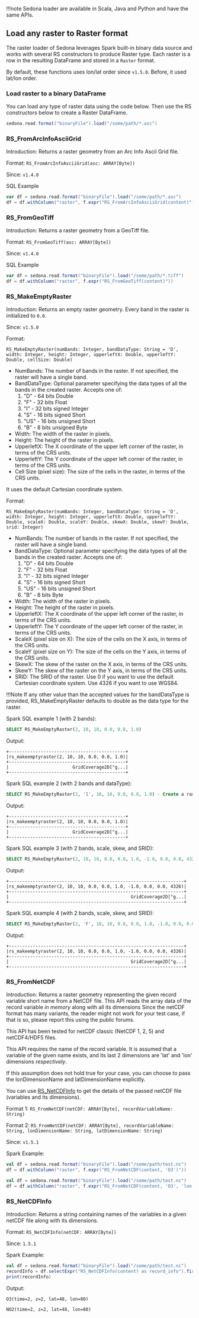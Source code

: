 !!!note
	Sedona loader are available in Scala, Java and Python and have the same APIs.

## Load any raster to Raster format

The raster loader of Sedona leverages Spark built-in binary data source and works with several RS constructors to produce Raster type. Each raster is a row in the resulting DataFrame and stored in a `Raster` format.

By default, these functions uses lon/lat order since `v1.5.0`. Before, it used lat/lon order.

### Load raster to a binary DataFrame

You can load any type of raster data using the code below. Then use the RS constructors below to create a Raster DataFrame.

```scala
sedona.read.format("binaryFile").load("/some/path/*.asc")
```

### RS_FromArcInfoAsciiGrid

Introduction: Returns a raster geometry from an Arc Info Ascii Grid file.

Format: `RS_FromArcInfoAsciiGrid(asc: ARRAY[Byte])`

Since: `v1.4.0`

SQL Example

```scala
var df = sedona.read.format("binaryFile").load("/some/path/*.asc")
df = df.withColumn("raster", f.expr("RS_FromArcInfoAsciiGrid(content)"))
```

### RS_FromGeoTiff

Introduction: Returns a raster geometry from a GeoTiff file.

Format: `RS_FromGeoTiff(asc: ARRAY[Byte])`

Since: `v1.4.0`

SQL Example

```scala
var df = sedona.read.format("binaryFile").load("/some/path/*.tiff")
df = df.withColumn("raster", f.expr("RS_FromGeoTiff(content)"))
```

### RS_MakeEmptyRaster

Introduction: Returns an empty raster geometry. Every band in the raster is initialized to `0.0`.

Since: `v1.5.0`

Format:

```
RS_MakeEmptyRaster(numBands: Integer, bandDataType: String = 'D', width: Integer, height: Integer, upperleftX: Double, upperleftY: Double, cellSize: Double)
```

* NumBands: The number of bands in the raster. If not specified, the raster will have a single band.
* BandDataType: Optional parameter specifying the data types of all the bands in the created raster.
Accepts one of:
    1. "D" - 64 bits Double
    2. "F" - 32 bits Float
    3. "I" - 32 bits signed Integer
    4. "S" - 16 bits signed Short
    5. "US" - 16 bits unsigned Short
    6. "B" - 8 bits unsigned Byte
* Width: The width of the raster in pixels.
* Height: The height of the raster in pixels.
* UpperleftX: The X coordinate of the upper left corner of the raster, in terms of the CRS units.
* UpperleftY: The Y coordinate of the upper left corner of the raster, in terms of the CRS units.
* Cell Size (pixel size): The size of the cells in the raster, in terms of the CRS units.

It uses the default Cartesian coordinate system.

Format:

```
RS_MakeEmptyRaster(numBands: Integer, bandDataType: String = 'D', width: Integer, height: Integer, upperleftX: Double, upperleftY: Double, scaleX: Double, scaleY: Double, skewX: Double, skewY: Double, srid: Integer)
```

* NumBands: The number of bands in the raster. If not specified, the raster will have a single band.
* BandDataType: Optional parameter specifying the data types of all the bands in the created raster.
Accepts one of:
    1. "D" - 64 bits Double
    2. "F" - 32 bits Float
    3. "I" - 32 bits signed Integer
    4. "S" - 16 bits signed Short
    5. "US" - 16 bits unsigned Short
    6. "B" - 8 bits Byte
* Width: The width of the raster in pixels.
* Height: The height of the raster in pixels.
* UpperleftX: The X coordinate of the upper left corner of the raster, in terms of the CRS units.
* UpperleftY: The Y coordinate of the upper left corner of the raster, in terms of the CRS units.
* ScaleX (pixel size on X): The size of the cells on the X axis, in terms of the CRS units.
* ScaleY (pixel size on Y): The size of the cells on the Y axis, in terms of the CRS units.
* SkewX: The skew of the raster on the X axis, in terms of the CRS units.
* SkewY: The skew of the raster on the Y axis, in terms of the CRS units.
* SRID: The SRID of the raster. Use 0 if you want to use the default Cartesian coordinate system. Use 4326 if you want to use WGS84.

!!!Note
  If any other value than the accepted values for the bandDataType is provided, RS_MakeEmptyRaster defaults to double as the data type for the raster.

Spark SQL example 1 (with 2 bands):

```sql
SELECT RS_MakeEmptyRaster(2, 10, 10, 0.0, 0.0, 1.0)
```

Output:

```
+--------------------------------------------+
|rs_makeemptyraster(2, 10, 10, 0.0, 0.0, 1.0)|
+--------------------------------------------+
|                        GridCoverage2D["g...|
+--------------------------------------------+
```

Spark SQL example 2 (with 2 bands and dataType):

```sql
SELECT RS_MakeEmptyRaster(2, 'I', 10, 10, 0.0, 0.0, 1.0) - Create a raster with integer datatype
```

Output:

```
+--------------------------------------------+
|rs_makeemptyraster(2, 10, 10, 0.0, 0.0, 1.0)|
+--------------------------------------------+
|                        GridCoverage2D["g...|
+--------------------------------------------+
```

Spark SQL example 3 (with 2 bands, scale, skew, and SRID):

```sql
SELECT RS_MakeEmptyRaster(2, 10, 10, 0.0, 0.0, 1.0, -1.0, 0.0, 0.0, 4326)
```

Output:

```
+------------------------------------------------------------------+
|rs_makeemptyraster(2, 10, 10, 0.0, 0.0, 1.0, -1.0, 0.0, 0.0, 4326)|
+------------------------------------------------------------------+
|                                              GridCoverage2D["g...|
+------------------------------------------------------------------+
```

Spark SQL example 4 (with 2 bands, scale, skew, and SRID):

```sql
SELECT RS_MakeEmptyRaster(2, 'F', 10, 10, 0.0, 0.0, 1.0, -1.0, 0.0, 0.0, 4326) - Create a raster with float datatype
```

Output:
```
+------------------------------------------------------------------+
|rs_makeemptyraster(2, 10, 10, 0.0, 0.0, 1.0, -1.0, 0.0, 0.0, 4326)|
+------------------------------------------------------------------+
|                                              GridCoverage2D["g...|
+------------------------------------------------------------------+
```

### RS_FromNetCDF

Introduction: Returns a raster geometry representing the given record variable short name from a NetCDF file.
This API reads the array data of the record variable *in memory* along with all its dimensions
Since the netCDF format has many variants, the reader might not work for your test case, if that is so, please report this using the public forums.

This API has been tested for netCDF classic (NetCDF 1, 2, 5) and netCDF4/HDF5 files.

This API requires the name of the record variable. It is assumed that a variable of the given name exists, and its last 2 dimensions are 'lat' and 'lon' dimensions *respectively*.

If this assumption does not hold true for your case, you can choose to pass the lonDimensionName and latDimensionName explicitly.

You can use [RS_NetCDFInfo](./#rs_netcdfinfo) to get the details of the passed netCDF file (variables and its dimensions).

Format 1: `RS_FromNetCDF(netCDF: ARRAY[Byte], recordVariableName: String)`

Format 2: `RS_FromNetCDF(netCDF: ARRAY[Byte], recordVariableName: String, lonDimensionName: String, latDimensionName: String)`

Since: `v1.5.1`

Spark Example:

```scala
val df = sedona.read.format("binaryFile").load("/some/path/test.nc")
df = df.withColumn("raster", f.expr("RS_FromNetCDF(content, 'O3')"))
```

```scala
val df = sedona.read.format("binaryFile").load("/some/path/test.nc")
df = df.withColumn("raster", f.expr("RS_FromNetCDF(content, 'O3', 'lon', 'lat')"))
```

### RS_NetCDFInfo

Introduction: Returns a string containing names of the variables in a given netCDF file along with its dimensions.

Format: `RS_NetCDFInfo(netCDF: ARRAY[Byte])`

Since: `1.5.1`

Spark Example:

```scala
val df = sedona.read.format("binaryFile").load("/some/path/test.nc")
recordInfo = df.selectExpr("RS_NetCDFInfo(content) as record_info").first().getString(0)
print(recordInfo)
```

Output:

```text
O3(time=2, z=2, lat=48, lon=80)

NO2(time=2, z=2, lat=48, lon=80)
```
